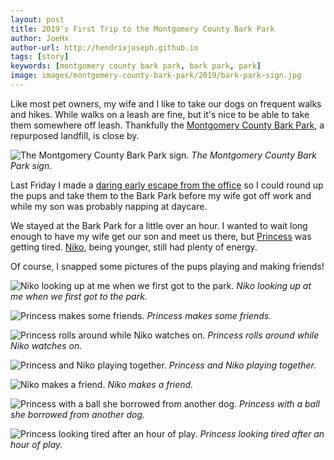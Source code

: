 ```yaml
---
layout: post
title: 2019's First Trip to the Montgomery County Bark Park
author: JoeHx
author-url: http://hendrixjoseph.github.io
tags: [story]
keywords: [montgomery county bark park, bark park, park]
image: images/montgomery-county-bark-park/2019/bark-park-sign.jpg
---
```


Like most pet owners, my wife and I like to take our dogs on frequent walks and hikes. While walks on a leash are fine, but it's nice to be able to take them somewhere off leash. Thankfully the [Montgomery County Bark Park](https://www.mcohio.org/departments/animal_resource_center/bark_park.php), a repurposed landfill, is close by.

![The Montgomery County Bark Park sign.](/images/montgomery-county-bark-park/2019/bark-park-sign.jpg)
*The Montgomery County Bark Park sign.*

Last Friday I made a [daring early escape from the office](https://local.theonion.com/employee-executes-daring-3-30-p-m-escape-from-office-1819576604) so I could round up the pups and take them to the Bark Park before my wife got off work and while my son was probably napping at daycare.

We stayed at the Bark Park for a little over an hour. I wanted to wait long enough to have my wife get our son and meet us there, but [Princess](https://www.puppy-snuggles.com/blog/puppy-profile-princess/) was getting tired. [Niko](https://www.puppy-snuggles.com/blog/puppy-profile-niko/), being younger, still had plenty of energy.

Of course, I snapped some pictures of the pups playing and making friends!

![Niko looking up at me when we first got to the park.](/images/montgomery-county-bark-park/2019/niko-looks-at-me.jpg)
*Niko looking up at me when we first got to the park.*

![Princess makes some friends.](/images/montgomery-county-bark-park/2019/princess-makes-friends.jpg)
*Princess makes some friends.*

![Princess rolls around while Niko watches on.](/images/montgomery-county-bark-park/2019/princess-rolling-while-niko-watches.jpg)
*Princess rolls around while Niko watches on.*

![Princess and Niko playing together.](/images/montgomery-county-bark-park/2019/princess-and-niko-play.jpg)
*Princess and Niko playing together.*

![Niko makes a friend.](/images/montgomery-county-bark-park/2019/niko-makes-a-friend.jpg)
*Niko makes a friend.*

![Princess with a ball she borrowed from another dog.](/images/montgomery-county-bark-park/2019/princess-with-ball.jpg)
*Princess with a ball she borrowed from another dog.*

![Princess looking tired after an hour of play.](/images/montgomery-county-bark-park/2019/princess-tired.jpg)
*Princess looking tired after an hour of play.*